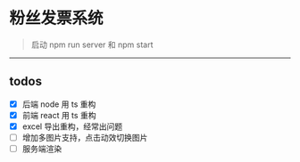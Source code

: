 # 粉丝发票系统

> 启动 npm run server 和 npm start

---

## todos

- [x] 后端 node 用 ts 重构
- [x] 前端 react 用 ts 重构
- [x] excel 导出重构，经常出问题
- [ ] 增加多图片支持，点击动效切换图片
- [ ] 服务端渲染
